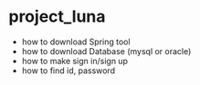# project_luna

* how to download Spring tool
* how to download Database (mysql or oracle)
* how to make sign in/sign up
* how to find id, password
